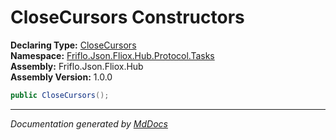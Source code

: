 ﻿<!--  
  <auto-generated>   
    The contents of this file were generated by a tool.  
    Changes to this file may be list if the file is regenerated  
  </auto-generated>   
-->

# CloseCursors Constructors

**Declaring Type:** [CloseCursors](../index.md)  
**Namespace:** [Friflo.Json.Fliox.Hub.Protocol.Tasks](../../index.md)  
**Assembly:** Friflo.Json.Fliox.Hub  
**Assembly Version:** 1.0.0

```csharp
public CloseCursors();
```
___

*Documentation generated by [MdDocs](https://github.com/ap0llo/mddocs)*
